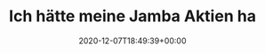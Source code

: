 ---
retweeted: false
source: <a href="http://twitter.com/#!/download/ipad" rel="nofollow">Twitter for iPad</a>
entities:
  user_mentions: []
  urls: []
  symbols: []
  media:
  - expanded_url: https://twitter.com/bascht/status/1336020061862105088/photo/1
    indices:
    - '44'
    - '67'
    url: https://t.co/kWipeuQP05
    media_url: http://pbs.twimg.com/media/Eop_KWfXcAY--S4.jpg
    id_str: '1336020055281332230'
    id: '1336020055281332230'
    media_url_https: https://pbs.twimg.com/media/Eop_KWfXcAY--S4.jpg
    sizes:
      small:
        w: '641'
        h: '680'
        resize: fit
      thumb:
        w: '150'
        h: '150'
        resize: crop
      large:
        w: '1408'
        h: '1494'
        resize: fit
      medium:
        w: '1131'
        h: '1200'
        resize: fit
    type: photo
    display_url: pic.twitter.com/kWipeuQP05
  hashtags: []
display_text_range:
- '0'
- '67'
favorite_count: '0'
id_str: '1336020061862105088'
truncated: false
retweet_count: '0'
id: '1336020061862105088'
possibly_sensitive: false
created_at: Mon Dec 07 18:49:39 +0000 2020
favorited: false
full_text: Ich hätte meine Jamba Aktien halten sollen.
lang: de
extended_entities:
  media:
  - expanded_url: https://twitter.com/bascht/status/1336020061862105088/photo/1
    indices:
    - '44'
    - '67'
    url: https://t.co/kWipeuQP05
    media_url: http://pbs.twimg.com/media/Eop_KWfXcAY--S4.jpg
    id_str: '1336020055281332230'
    id: '1336020055281332230'
    media_url_https: https://pbs.twimg.com/media/Eop_KWfXcAY--S4.jpg
    sizes:
      small:
        w: '641'
        h: '680'
        resize: fit
      thumb:
        w: '150'
        h: '150'
        resize: crop
      large:
        w: '1408'
        h: '1494'
        resize: fit
      medium:
        w: '1131'
        h: '1200'
        resize: fit
    type: photo
    display_url: pic.twitter.com/kWipeuQP05
tags:
- pesos:twitter
date: '2020-12-07T18:49:39+00:00'
src: https://twitter.com/bascht/status/1336020061862105088
original_url: https://twitter.com/bascht/status/1336020061862105088
type: twitter_tweet
media_url: https://img.bascht.com/twitter/pbs.twimg.com/media/Eop_KWfXcAY--S4.jpg
text: Ich hätte meine Jamba Aktien halten sollen.
title: Ich hätte meine Jamba Aktien ha

---